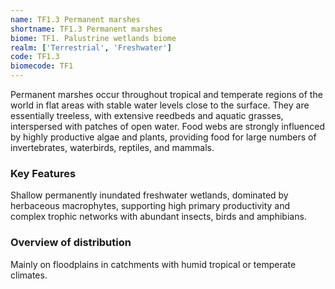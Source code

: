 ```yaml
---
name: TF1.3 Permanent marshes
shortname: TF1.3 Permanent marshes
biome: TF1. Palustrine wetlands biome
realm: ['Terrestrial', 'Freshwater']
code: TF1.3
biomecode: TF1
---
```


Permanent marshes occur throughout tropical and temperate regions of the world in flat areas with stable water levels close to the surface. They are essentially treeless, with extensive reedbeds and aquatic grasses, interspersed with patches of open water. Food webs are strongly influenced by highly productive algae and plants, providing food for large numbers of invertebrates, waterbirds, reptiles, and mammals.

### Key Features

Shallow permanently inundated freshwater wetlands, dominated by herbaceous macrophytes, supporting high primary productivity and complex trophic networks with abundant insects, birds and amphibians.

### Overview of distribution

Mainly on floodplains in catchments with humid tropical or temperate climates.

